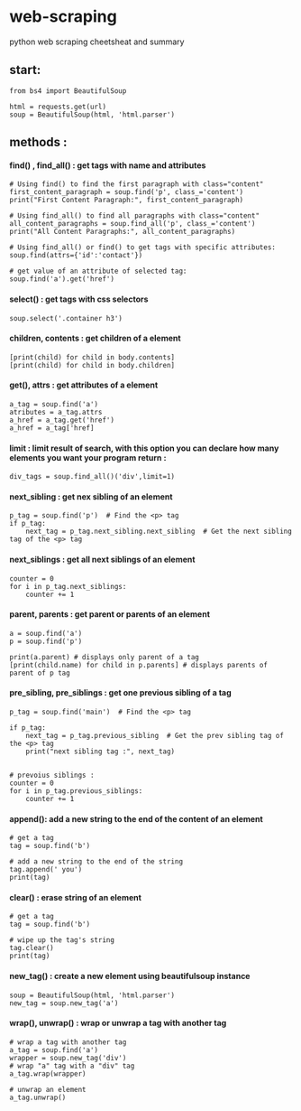 # web-scraping
python web scraping cheetsheat and summary

## start:
```
from bs4 import BeautifulSoup

html = requests.get(url)
soup = BeautifulSoup(html, 'html.parser')
```


## methods :
#### find() , find_all() : get tags with name and attributes
```
# Using find() to find the first paragraph with class="content"
first_content_paragraph = soup.find('p', class_='content')
print("First Content Paragraph:", first_content_paragraph)

# Using find_all() to find all paragraphs with class="content"
all_content_paragraphs = soup.find_all('p', class_='content')
print("All Content Paragraphs:", all_content_paragraphs)

# Using find_all() or find() to get tags with specific attributes:
soup.find(attrs={'id':'contact'})

# get value of an attribute of selected tag:
soup.find('a').get('href') 
```


#### select() : get tags with css selectors
```
soup.select('.container h3')
```

#### children, contents : get children of a element
```
[print(child) for child in body.contents]
[print(child) for child in body.children]
```

#### get(), attrs : get attributes of a element
```
a_tag = soup.find('a')
atributes = a_tag.attrs
a_href = a_tag.get('href')
a_href = a_tag['href]
```

#### limit : limit result of search, with this option you can declare how many elements you want your program return :
```
div_tags = soup.find_all()('div',limit=1)
```

#### next_sibling : get nex sibling of an element
```
p_tag = soup.find('p')  # Find the <p> tag
if p_tag:
    next_tag = p_tag.next_sibling.next_sibling  # Get the next sibling tag of the <p> tag
```

#### next_siblings : get all next siblings of an element 
```
counter = 0
for i in p_tag.next_siblings:
    counter += 1
```

#### parent, parents : get parent or parents of an element
```
a = soup.find('a')
p = soup.find('p')

print(a.parent) # displays only parent of a tag
[print(child.name) for child in p.parents] # displays parents of parent of p tag
```

#### pre_sibling, pre_siblings : get one previous sibling of a tag
```
p_tag = soup.find('main')  # Find the <p> tag

if p_tag:
    next_tag = p_tag.previous_sibling  # Get the prev sibling tag of the <p> tag
    print("next sibling tag :", next_tag)


# prevoius siblings :
counter = 0
for i in p_tag.previous_siblings:
    counter += 1
```

#### append(): add a new string to the end of the content of an element
```
# get a tag
tag = soup.find('b')

# add a new string to the end of the string
tag.append(' you')
print(tag)
```

#### clear() : erase string of an element
```
# get a tag
tag = soup.find('b')

# wipe up the tag's string
tag.clear()
print(tag)
```

#### new_tag() : create a new element using beautifulsoup instance
```
soup = BeautifulSoup(html, 'html.parser')
new_tag = soup.new_tag('a')
```

#### wrap(), unwrap() : wrap or unwrap a tag with another tag
```
# wrap a tag with another tag
a_tag = soup.find('a')
wrapper = soup.new_tag('div')
# wrap "a" tag with a "div" tag
a_tag.wrap(wrapper)

# unwrap an element
a_tag.unwrap()
```

